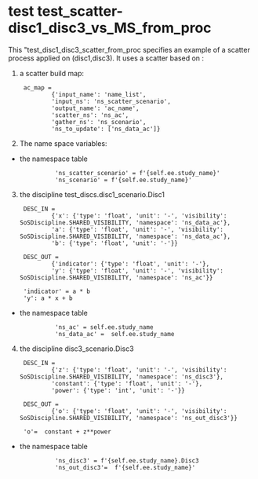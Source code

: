 # test test_scatter-disc1_disc3_vs_MS_from_proc
This "test_disc1_disc3_scatter_from_proc specifies an example of a scatter process applied on (disc1,disc3).
It uses a scatter based on :

1) a scatter build map:

		ac_map = 
				{'input_name': 'name_list',
				'input_ns': 'ns_scatter_scenario',
				'output_name': 'ac_name',
				'scatter_ns': 'ns_ac',
				'gather_ns': 'ns_scenario',
				'ns_to_update': ['ns_data_ac']}
				
2) The name space variables:
- the namespace table 

				'ns_scatter_scenario' = f'{self.ee.study_name}'
				'ns_scenario' = f'{self.ee.study_name}'

3) the discipline test_discs.disc1_scenario.Disc1

		DESC_IN = 
				{'x': {'type': 'float', 'unit': '-', 'visibility': SoSDiscipline.SHARED_VISIBILITY, 'namespace': 'ns_data_ac'},
				'a': {'type': 'float', 'unit': '-', 'visibility': SoSDiscipline.SHARED_VISIBILITY, 'namespace': 'ns_data_ac'},
				'b': {'type': 'float', 'unit': '-'}}

		DESC_OUT =
				{'indicator': {'type': 'float', 'unit': '-'},
				'y': {'type': 'float', 'unit': '-', 'visibility': SoSDiscipline.SHARED_VISIBILITY, 'namespace': 'ns_ac'}}
	
		'indicator' = a * b
		'y': a * x + b
- the namespace table 

				'ns_ac' = self.ee.study_name
				'ns_data_ac' =  self.ee.study_name


4) the discipline disc3_scenario.Disc3

		DESC_IN = 
				{'z': {'type': 'float', 'unit': '-', 'visibility': SoSDiscipline.SHARED_VISIBILITY, 'namespace': 'ns_disc3'},
				'constant': {'type': 'float', 'unit': '-'},
				'power': {'type': 'int', 'unit': '-'}}

		DESC_OUT =
				{'o': {'type': 'float', 'unit': '-', 'visibility': SoSDiscipline.SHARED_VISIBILITY, 'namespace': 'ns_out_disc3'}}
	
		'o'=  constant + z**power
		
- the namespace table 

				'ns_disc3' = f'{self.ee.study_name}.Disc3
				'ns_out_disc3'=  f'{self.ee.study_name}'